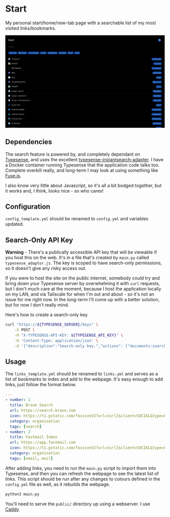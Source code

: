 # Start

My personal start/home/new-tab page with a searchable list of my most visited links/bookmarks.

![](public/assets/images/screenshot.png)

## Dependencies

The search feature is powered by, and completely dependant on [Typesense](https://typesense.org/), and uses the excellent [typesense-instantsearch-adapter](https://github.com/typesense/typesense-instantsearch-adapter). I have a Docker container running Typesense that the application code talks too. Complete overkill really, and long-term I may look at using something like [Fuse.js](https://fusejs.io/).

I also know very little about Javascript, so it's all a bit bodged together, but it works and, I think, looks nice - so who cares!

## Configuration

`config_template.yml` should be renamed to `config.yml` and variables updated.

## Search-Only API Key

**Warning** - There's a publically accessible API key that will be viewable if you host this on the web. It's in a file that's created by `main.py` called `typesense_adaptor.js`. The key is scoped to have search-only permissions, so it doesn't give any risky access out. 

If you were to host the site on the public internet, somebody could try and bring down your Typesense server by overwhelming it with `curl` requests, but I don't much care at the moment, because I host the application locally on my LAN, and via Tailscale for when I'm out and about - so it's not an issue for me right now. In the long-term I'll come up with a better solution, but for now I don't really mind. 

Here's how to create a search-only key.

```sh
curl "https://${TYPESENSE_SERVER}/keys" \
    -X POST \
    -H "X-TYPESENSE-API-KEY: ${TYPESENSE_API_KEY}" \
    -H 'Content-Type: application/json' \
    -d '{"description":"Search-only key.","actions": ["documents:search"], "collections": ["start"]}'
```

## Usage

The `links_template.yml` should be renamed to `links.yml` and serves as a list of bookmarks to index and add to the webpage. It's easy enough to add links, just follow the format below.

```yaml
---
- number: 1
  title: Brave Search
  url: https://search.brave.com
  icon: https://t1.gstatic.com/faviconV2?url={url}&client=SOCIAL&type=FAVICON
  category: organisation
  tags: [search]
- number: 2
  title: Fastmail Inbox
  url: https://app.fastmail.com
  icon: https://t1.gstatic.com/faviconV2?url={url}&client=SOCIAL&type=FAVICON
  category: organisation
  tags: [email, mail]
```

After adding links, you need to run the `main.py` script to import them into Typesense, and then you can refresh the webpage to see the latest list of links. This script should be run after any changes to colours defined in the `config.yml` file as well, as it rebuilds the webpage.

```sh
python3 main.py
```

You'll need to serve the `public/` directory up using a webserver. I use [Caddy](https://caddyserver.com/).

